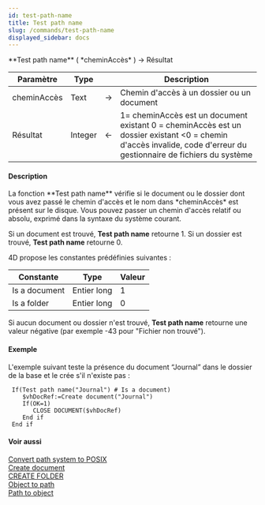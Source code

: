 ```yaml
---
id: test-path-name
title: Test path name
slug: /commands/test-path-name
displayed_sidebar: docs
---
```


<!--REF #_command_.Test path name.Syntax-->**Test path name** ( *cheminAccès* ) -> Résultat<!-- END REF-->
<!--REF #_command_.Test path name.Params-->
| Paramètre | Type |  | Description |
| --- | --- | --- | --- |
| cheminAccès | Text | &srarr; | Chemin d'accès à un dossier ou un document |
| Résultat | Integer | &larr; | 1= cheminAccès est un document existant 0 = cheminAccès est un dossier existant <0 = chemin d'accès invalide, code d'erreur du gestionnaire de fichiers du système |

<!-- END REF-->

#### Description 

<!--REF #_command_.Test path name.Summary-->La fonction **Test path name** vérifie si le document ou le dossier dont vous avez passé le chemin d'accès et le nom dans *cheminAccès* est présent sur le disque.<!-- END REF--> Vous pouvez passer un chemin d'accès relatif ou absolu, exprimé dans la syntaxe du système courant. 

Si un document est trouvé, **Test path name** retourne 1\. Si un dossier est trouvé, **Test path name** retourne 0.

4D propose les constantes prédéfinies suivantes :

| Constante     | Type        | Valeur |
| ------------- | ----------- | ------ |
| Is a document | Entier long | 1      |
| Is a folder   | Entier long | 0      |

Si aucun document ou dossier n'est trouvé, **Test path name** retourne une valeur négative (par exemple -43 pour "Fichier non trouvé").

#### Exemple 

L'exemple suivant teste la présence du document “Journal” dans le dossier de la base et le crée s'il n'existe pas :

```4d
 If(Test path name("Journal") # Is a document)
    $vhDocRef:=Create document("Journal")
    If(OK=1)
       CLOSE DOCUMENT($vhDocRef)
    End if
 End if
```

#### Voir aussi 

[Convert path system to POSIX](convert-path-system-to-posix.md)  
[Create document](create-document.md)  
[CREATE FOLDER](create-folder.md)  
[Object to path](object-to-path.md)  
[Path to object](path-to-object.md)  